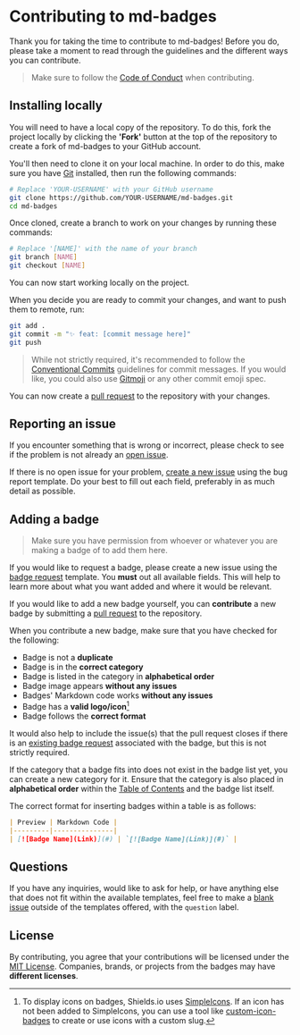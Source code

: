 # Contributing to md-badges 

Thank you for taking the time to contribute to md-badges! Before you do, please take a moment to read through the guidelines and the different ways you can contribute.

> Make sure to follow the [Code of Conduct](CODE_OF_CONDUCT.md) when contributing.

## Installing locally

You will need to have a local copy of the repository. To do this, fork the project locally by clicking the **'Fork'** button at the top of the repository to create a fork of md-badges to your GitHub account.

You'll then need to clone it on your local machine. In order to do this, make sure you have [Git](https://git-scm.com) installed, then run the following commands:

```bash
# Replace 'YOUR-USERNAME' with your GitHub username
git clone https://github.com/YOUR-USERNAME/md-badges.git
cd md-badges
```

Once cloned, create a branch to work on your changes by running these commands:

```bash
# Replace '[NAME]' with the name of your branch
git branch [NAME]
git checkout [NAME]
```

You can now start working locally on the project. 

When you decide you are ready to commit your changes, and want to push them to remote, run:

```bash
git add .
git commit -m "✨ feat: [commit message here]"
git push
```

> While not strictly required, it's recommended to follow the [Conventional Commits](https://www.conventionalcommits.org/en/v1.0.0/) guidelines for commit messages. If you would like, you could also use [Gitmoji](https://gitmoji.dev) or any other commit emoji spec.

You can now create a [pull request](https://github.com/inttter/md-badges/pulls) to the repository with your changes.

## Reporting an issue

If you encounter something that is wrong or incorrect, please check to see if the problem is not already an [open issue](https://github.com/inttter/md-badges/issues).

If there is no open issue for your problem, [create a new issue](https://github.com/inttter/md-badges/issues/new?assignees=&labels=%F0%9F%90%9B+bug&projects=inttter%2Fmd-badges&template=02-issue-report.yml&title=%5BBug%5D%3A+) using the bug report template. Do your best to fill out each field, preferably in as much detail as possible.

## Adding a badge

> Make sure you have permission from whoever or whatever you are making a badge of to add them here.

If you would like to request a badge, please create a new issue using the [badge request](https://github.com/inttter/md-badges/issues/new?assignees=inttter&labels=%F0%9F%93%9B+badge+request&projects=inttter%2Fmd-badges&template=01-badge-request.yml&title=%5BBadge+Request%5D%3A+) template. You **must** out all available fields. This will help to learn more about what you want added and where it would be relevant.

If you would like to add a new badge yourself, you can **contribute** a new badge by submitting a [pull request](https://github.com/inttter/md-badges/pulls) to the repository. 

When you contribute a new badge, make sure that you have checked for the following:

* Badge is not a **duplicate**
* Badge is in the **correct category**
* Badge is listed in the category in **alphabetical order**
* Badge image appears **without any issues**
* Badges' Markdown code works **without any issues**
* Badge has a **valid logo/icon**[^1]
* Badge follows the **correct format**

It would also help to include the issue(s) that the pull request closes if there is an [existing badge request](https://github.com/inttter/md-badges/issues?q=is%3Aissue%20state%3Aopen%20label%3A%22%F0%9F%99%8F%20badge%20request%22) associated with the badge, but this is not strictly required.

If the category that a badge fits into does not exist in the badge list yet, you can create a new category for it. Ensure that the category is also placed in **alphabetical order** within the [Table of Contents](README.md#table-of-contents) and the badge list itself.

The correct format for inserting badges within a table is as follows:
    
```markdown
| Preview | Markdown Code |
|---------|---------------|
| [![Badge Name](Link)](#) | `[![Badge Name](Link)](#)` |
```

## Questions

If you have any inquiries, would like to ask for help, or have anything else that does not fit within the available templates, feel free to make a [blank issue](https://github.com/inttter/md-badges/issues/new) outside of the templates offered, with the `question` label.

## License

By contributing, you agree that your contributions will be licensed under the [MIT License](LICENSE). Companies, brands, or projects from the badges may have **different licenses**.

[^1]: To display icons on badges, Shields.io uses [SimpleIcons](https://simpleicons.org). If an icon has not been added to SimpleIcons, you can use a tool like [custom-icon-badges](https://custom-icon-badges.demolab.com) to create or use icons with a custom slug.